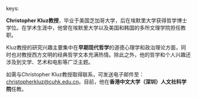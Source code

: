 keys:<Christopher KLUZ>


**Christopher Kluz教授**，毕业于美国芝加哥大学，后在埃默里大学获得哲学博士学位。在学术生涯中，他曾在埃默里大学以及美国和韩国的多所文理学院担任教职。

Kluz教授的研究兴趣主要集中在**早期现代哲学**的道德心理学和政治理论方面，同时也对教授西方文明的经典哲学文本充满热情。除此之外，他的哲学和个人兴趣还涉及到文学、艺术和电影等广泛主题。

如需与Christopher Kluz教授取得联系，可发送电子邮件至：christopherkluz@cuhk.edu.cn。目前，他在**香港中文大学（深圳）人文社科学院**任教。